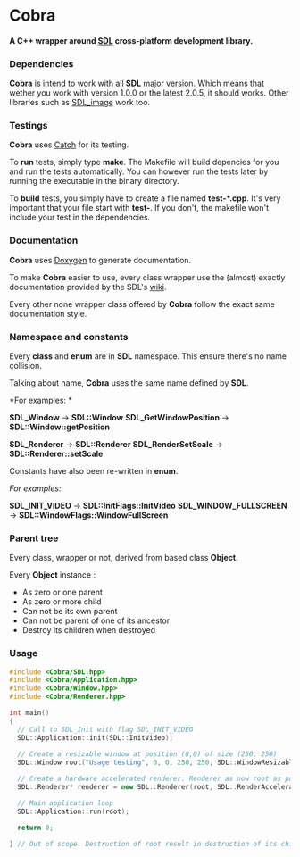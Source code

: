 #  Cobra

#### A **C++** wrapper around [SDL](https://www.libsdl.org/) cross-platform development library.


### Dependencies
**Cobra** is intend to work with all **SDL** major version. Which means that wether you
work with version 1.0.0 or the latest 2.0.5, it should works.
Other libraries such as [SDL_image](https://www.libsdl.org/projects/SDL_image/) work too.

### Testings
 **Cobra** uses [Catch](https://github.com/philsquared/Catch) for its testing.

To **run** tests, simply type **make**. The Makefile will build depencies for you and run the 
tests automatically. You can however run the tests later by running the executable in the
binary directory.

To **build** tests, you simply have to create a file named **test-*.cpp**. 
It's very important that your file start with **test-**. If you don't, the makefile won't include
your test in the dependencies.


### Documentation

**Cobra** uses [Doxygen](http://www.stack.nl/~dimitri/doxygen/) to generate documentation.

To make **Cobra** easier to use, every class wrapper use the (almost) exactly 
documentation provided by the SDL's [wiki](https://wiki.libsdl.org/).

Every other none wrapper class offered by **Cobra** follow the exact same documentation style.

### Namespace and constants

Every **class** and **enum** are in **SDL** namespace. This ensure there's
no name collision. 

Talking about name, **Cobra** uses the same name defined by  **SDL**.

*For examples: *

 **SDL_Window** -> **SDL::Window**
**SDL_GetWindowPosition** -> **SDL::Window::getPosition**

**SDL_Renderer** -> **SDL::Renderer**
**SDL_RenderSetScale** -> **SDL::Renderer::setScale**

Constants have also been re-written in **enum**.

*For examples:*

**SDL_INIT_VIDEO** -> **SDL::InitFlags::InitVideo**
**SDL_WINDOW_FULLSCREEN** -> **SDL::WindowFlags::WindowFullScreen**


### Parent tree

Every class, wrapper or not, derived from based class **Object**. 

Every **Object** instance :

- As zero or one parent
- As zero or more child
- Can not be its own parent
- Can not be parent of one of its ancestor
- Destroy its children when destroyed



### Usage

~~~C++
#include <Cobra/SDL.hpp>
#include <Cobra/Application.hpp>
#include <Cobra/Window.hpp>
#include <Cobra/Renderer.hpp>

int main()
{
  // Call to SDL_Init with flag SDL_INIT_VIDEO
  SDL::Application::init(SDL::InitVideo);
  
  // Create a resizable window at position (0,0) of size (250, 250)
  SDL::Window root("Usage testing", 0, 0, 250, 250, SDL::WindowResizable);

  // Create a hardware accelerated renderer. Renderer as now root as parent.
  SDL::Renderer* renderer = new SDL::Renderer(root, SDL::RenderAccelerated);

  // Main application loop
  SDL::Application::run(root);

  return 0;

} // Out of scope. Destruction of root result in destruction of its child renderer.
~~~
